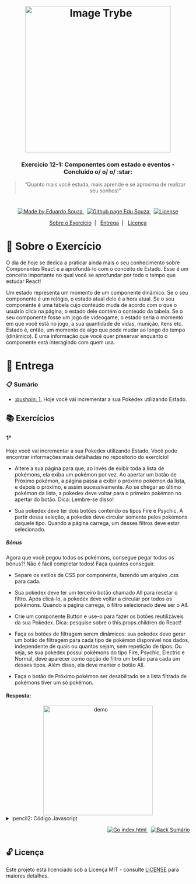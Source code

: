<h1 align="center">
    <img alt="Image Trybe" src="https://i.ibb.co/d4W2x4g/trybe.png" width="400px" />
</h1>

<h3 align="center">
  Exercício 12-1: Componentes com estado e eventos - Concluído o/ o/ o/ :star:
</h3>

<blockquote align="center">“Quanto mais você estuda, mais aprende e se aproxima de realizar seu sonhos!”</blockquote>

<h1></h1>

<p align="center">

  <a href="https://www.linkedin.com/in/eduardosouzaprogrammer/">
    <img alt="Made by Eduardo Souza" src="https://img.shields.io/badge/made%20by-Edu%20Souza-%23F8952D">
  </a>&nbsp;

 <a href="https://edusouza-programmer.github.io/">
<img alt="Github page Edu Souza " src="https://img.shields.io/badge/Github%20page-Edu_Souza-orange">
</a>&nbsp;

  <a href="LICENSE" >
    <img alt="License" src="https://img.shields.io/badge/license-MIT-%23F8952D">
  </a>

</p>

<p align="center">
  <a href="#rocket-Sobre-o-Exercício">Sobre o Exercício</a>&nbsp;&nbsp;|&nbsp;&nbsp;
  <a href="#postbox-Entrega">Entrega</a>&nbsp;&nbsp;|&nbsp;&nbsp;
  <a href="#unlock-Licença">Licença</a>
</p>

# :rocket: Sobre o Exercício

O dia de hoje se dedica a praticar ainda mais o seu conhecimento sobre Componentes React e a aprofundá-lo com o conceito de Estado. Esse é um conceito importante no qual você se aprofundar por todo o tempo que estudar React!

Um estado representa um momento de um componente dinâmico. Se o seu componente é um relógio, o estado atual dele é a hora atual. Se o seu componente é uma tabela cujo conteúdo muda de acordo com o que o usuário clica na página, o estado dele contém o conteúdo da tabela. Se o seu componente fosse um jogo de videogame, o estado seria o momento em que você está no jogo, a sua quantidade de vidas, munição, itens etc. Estado é, então, um momento de algo que pode mudar ao longo do tempo (dinâmico). É uma informação que você quer preservar enquanto o componente está interagindo com quem usa.

# :postbox: Entrega

### :clipboard: Sumário

- <p><a href="#1"> :pushpin: 1.</a> Hoje você vai incrementar a sua Pokedex utilizando Estado.</p>

## :books: Exercícios

### 1°

Hoje você vai incrementar a sua Pokedex utilizando Estado.
Você pode encontrar informações mais detalhadas no repositorio do exercício!

- Altere a sua página para que, ao invés de exibir toda a lista de pokémons, ela exiba um pokémon por vez. Ao apertar um botão de Próximo pokémon, a página passa a exibir o próximo pokémon da lista, e depois o próximo, e assim sucessivamente. Ao se chegar ao último pokémon da lista, a pokedex deve voltar para o primeiro pokémon no apertar do botão. Dica: Lembre-se disso!

- Sua pokedex deve ter dois botões contendo os tipos Fire e Psychic. A partir dessa seleção, a pokedex deve circular somente pelos pokémons daquele tipo. Quando a página carrega, um desses filtros deve estar selecionado.

##### Bônus

Agora que você pegou todos os pokémons, consegue pegar todos os bônus?! Não é fácil completar todos! Faça quantos conseguir.

- Separe os estilos de CSS por componente, fazendo um arquivo .css para cada.

- Sua pokedex deve ter um terceiro botão chamado All para resetar o filtro. Após clicá-lo, a pokedex deve voltar a circular por todos os pokémons. Quando a página carrega, o filtro selecionado deve ser o All.

- Crie um componente Button e use-o para fazer os botões reutilizáveis da sua Pokedex. Dica: pesquise sobre o this.props.children do React!

- Faça os botões de filtragem serem dinâmicos: sua pokedex deve gerar um botão de filtragem para cada tipo de pokémon disponível nos dados, independente de quais ou quantos sejam, sem repetição de tipos. Ou seja, se sua pokedex possui pokémons do tipo Fire, Psychic, Electric e Normal, deve aparecer como opção de filtro um botão para cada um desses tipos. Além disso, ela deve manter o botão All.

- Faça o botão de Próximo pokémon ser desabilitado se a lista filtrada de pokémons tiver um só pokémon.

#### Resposta:

<div align="center">
  <img src="https://github.com/tryber/exercise-pokedex-state/blob/master/images/pokedex.gif?raw=true" alt="demo" height="300">
</div>

<details>
 <summary> :pencil2: Código Javascript</summary>

```js
// index.js
import React from 'react';
import ReactDOM from 'react-dom';
import './styles/index.css';
import App from './components/App';

ReactDOM.render(
  <React.StrictMode>
    <App />
  </React.StrictMode>,
  document.getElementById('root')
);

// app.js
import React from 'react';
import { PokemonProvider } from './Contexts/PokemonsContext';
import Pokedex from './Pokedex';
import '../styles/App.css';

function App() {
  return (
    <main>
      <PokemonProvider>
        <Pokedex />
      </PokemonProvider>
    </main>
  );
}

export default App;


// PokemonsContext
import React, { useState, createContext } from 'react';
import Pokemons from '../../data';

const typesOfPokemons = () => {
  return [...new Set(Pokemons.reduce((acc, { type }) => [...acc, type], []))];
};

export const PokemonsContext = createContext();

export const PokemonProvider = ({ children }) => {
  const [pokemons, setPokemons] = useState(Pokemons);
  const [indexPokemon, setIndexPokemon] = useState(0);
  const [pokemonsTypes, setPokemonsTypes] = useState(typesOfPokemons());
  const [dataPokemons, setDataPokemons] = useState(Pokemons);

  return (
    <PokemonsContext.Provider
      value={{
        pokemons,
        setPokemons,
        indexPokemon,
        setIndexPokemon,
        pokemonsTypes,
        setPokemonsTypes,
        dataPokemons,
        setDataPokemons,
      }}>
      {children}
    </PokemonsContext.Provider>
  );
};


// Pokedex
import React from 'react';
import PokedexDisplay from './PokedexDisplay';
import PokedexControllers from './PokedexControllers';

function Pokedex() {
  return (
    <div className='pokedex'>
      <h1>Pokedex</h1>
      <PokedexDisplay />
      <PokedexControllers />
    </div>
  );
}

export default Pokedex;

// PokedexDisplay
import React, { useContext } from 'react';
import { PokemonsContext } from './Contexts/PokemonsContext';
import Pokemon from './Pokemon';

function PokedexDisplay() {
  const { pokemons, indexPokemon } = useContext(PokemonsContext);

  return <Pokemon pokemon={pokemons[indexPokemon]} />;
}

export default PokedexDisplay;

// PokedexControllers
import React, { useContext } from 'react';
import { PokemonsContext } from './Contexts/PokemonsContext';
import Button from './Button';

function PokedexControllers() {
  const {
    pokemons,
    setPokemons,
    indexPokemon,
    setIndexPokemon,
    pokemonsTypes,
    dataPokemons,
  } = useContext(PokemonsContext);

  const filterPokemonByType = type => {
    const filtedPokemon = dataPokemons.filter(pokemon => pokemon.type === type);
    setPokemons(filtedPokemon);
    setIndexPokemon(0);
  };

  const populateButtonsWithTypes = () => {
    return pokemonsTypes.map(type => {
      return (
        <Button
          onClick={() => filterPokemonByType(type)}
          className='buttonFilter'
          key={type}>
          {type}
        </Button>
      );
    });
  };

  const getAllpokemons = () => {
    setPokemons(dataPokemons);
    setIndexPokemon(0);
  };

  const forwardPokemon = () => {
    setIndexPokemon((indexPokemon + 1) % pokemons.length);
  };

  const backwardPokemon = () => {
    setIndexPokemon((indexPokemon - 1) % pokemons.length);
  };

  return (
    <div>
      <div className='conteiner-button-type'>
        <Button onClick={getAllpokemons} className='buttonFilter'>
          All
        </Button>
        {populateButtonsWithTypes()}
      </div>
      <div className='conteiner-button-controller'>
        <Button
          onClick={backwardPokemon}
          className='buttonFilter'
          disabled={indexPokemon <= 0}>
          back
        </Button>
        <Button
          onClick={forwardPokemon}
          className='buttonFilter'
          disabled={indexPokemon === pokemons.length - 1}>
          next
        </Button>
      </div>
    </div>
  );
}

export default PokedexControllers;

// Button
import React from 'react';

const Button = ({ className, children, disabled, onClick }) => (
  <button
    onClick={onClick}
    className={`button-text ${className}`}
    disabled={disabled}>
    {children}
  </button>
);

export default Button;

// Pokemon
import React from 'react';

function Pokemon(props) {
  const { name, type, averageWeight, image } = props.pokemon;
  return (
    <div className='pokemon'>
      <div>
        <p> {name} </p>
        <p> {type} </p>
        <p>
          {`Average weight: ${averageWeight.value} ${averageWeight.measurementUnit}`}
        </p>
      </div>
      <img src={image} alt={`${name} sprite`} />
    </div>
  );
}

export default Pokemon;
```

</details>

<p align="right">
   <a href="https://edusouza-programmer.github.io/exercise-pokedex-state">
    <img alt="Go index.html" src="https://img.shields.io/badge/Go-app_react-orange">
    </a>&nbsp;
    <a href="#clipboard-Sumário">
    <img alt="Back Sumário" src="https://img.shields.io/badge/Back-Sum%C3%A1rio-orange">
  </a>
</p>

#

## :unlock: Licença

Este projeto está licenciado sob a Licença MIT - consulte [LICENSE](https://opensource.org/licenses/MIT) para maiores detalhes.
